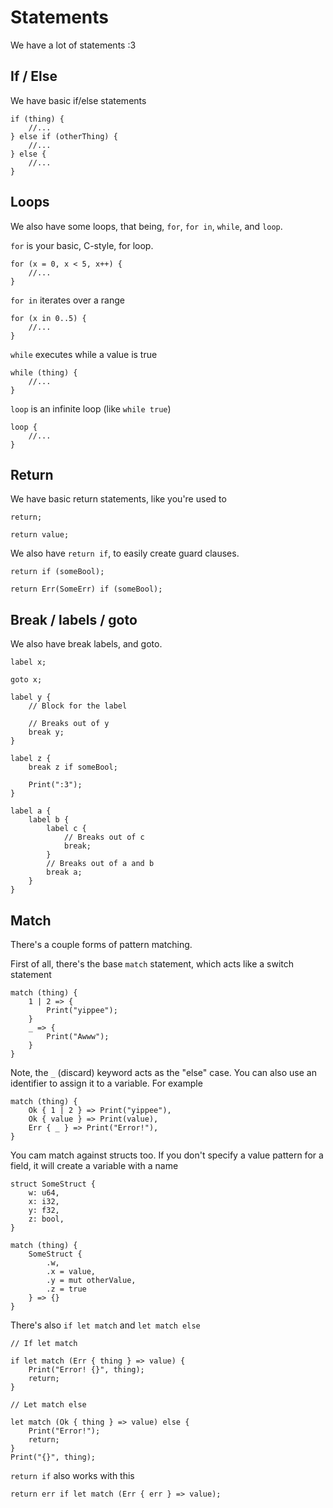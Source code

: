 # Statements

We have a lot of statements :3

## If / Else

We have basic if/else statements

```
if (thing) {
    //...
} else if (otherThing) {
    //...
} else {
    //...
}
```

## Loops

We also have some loops, that being, `for`, `for in`, `while`, and `loop`.

`for` is your basic, C-style, for loop.

```
for (x = 0, x < 5, x++) {
    //...
}
```

`for in` iterates over a range

```
for (x in 0..5) {
    //...
}
```

`while` executes while a value is true

```
while (thing) {
    //...
}
```

`loop` is an infinite loop (like `while true`)

```
loop {
    //...
}
```

## Return

We have basic return statements, like you're used to

```
return;

return value;
```

We also have `return if`, to easily create guard clauses.

```
return if (someBool);

return Err(SomeErr) if (someBool);
```

## Break / labels / goto

We also have break labels, and goto.

```
label x;

goto x;

label y {
    // Block for the label

    // Breaks out of y
    break y;
}

label z {
    break z if someBool;

    Print(":3");
}

label a {
    label b {
        label c {
            // Breaks out of c
            break;
        }
        // Breaks out of a and b
        break a;
    }
}
```

## Match

There's a couple forms of pattern matching.

First of all, there's the base `match` statement, which acts like a switch statement

```
match (thing) {
    1 | 2 => {
        Print("yippee");
    }
    _ => {
        Print("Awww");
    }
}
```

Note, the `_` (discard) keyword acts as the "else" case. 
You can also use an identifier to assign it to a variable. For example

```
match (thing) {
    Ok { 1 | 2 } => Print("yippee"),
    Ok { value } => Print(value),
    Err { _ } => Print("Error!"),
}
```

You cam match against structs too.
If you don't specify a value pattern for a field, it will create a variable with a name

```
struct SomeStruct {
    w: u64,
    x: i32,
    y: f32,
    z: bool,
}

match (thing) {
    SomeStruct {
        .w,
        .x = value,
        .y = mut otherValue,
        .z = true
    } => {}
}
```

There's also  `if let match` and `let match else`

```
// If let match

if let match (Err { thing } => value) {
    Print("Error! {}", thing);
    return;
}

// Let match else

let match (Ok { thing } => value) else {
    Print("Error!");
    return;
}
Print("{}", thing);
```

`return if` also works with this

```
return err if let match (Err { err } => value);
```
